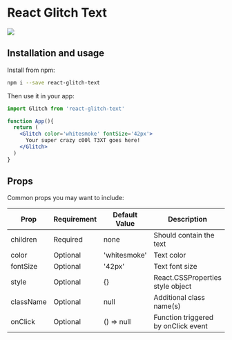 # React Glitch Text

<img src="https://github.com/belferink1996/react-glitch-text/blob/main/preview.gif" />

## Installation and usage

Install from npm:

```bash
npm i --save react-glitch-text
```

Then use it in your app:

```jsx
import Glitch from 'react-glitch-text'

function App(){
  return (
    <Glitch color='whitesmoke' fontSize='42px'>
      Your super crazy c00l T3XT goes here!
    </Glitch>
  )
}
```


## Props

Common props you may want to include:

| Prop      	| Requirement 	| Default Value 	| Description                         	|
|-----------	|-------------	|---------------	|-------------------------------------	|
| children  	| Required    	| none          	| Should contain the text             	|
| color     	| Optional    	| 'whitesmoke'  	| Text color                          	|
| fontSize  	| Optional    	| '42px'        	| Text font size                      	|
| style     	| Optional    	| {}            	| React.CSSProperties style object    	|
| className 	| Optional    	| null          	| Additional class name(s)            	|
| onClick   	| Optional    	| () => null    	| Function triggered by onClick event 	|